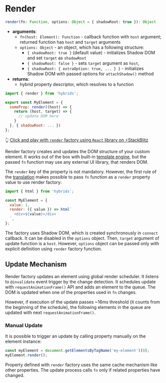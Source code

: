 # Render

```typescript
render(fn: Function, options: Object = { shadowRoot: true }): Object
```

* **arguments**:
  * `fn(host: Element): Function` - callback function with `host` argument; returned function has `host` and `target` arguments
  * `options: Object` - an object, which has a following structure:
    * `{ shadowRoot: true }` (default value) - initializes Shadow DOM and set `target` as `shadowRoot`
    * `{ shadowRoot: false }` - sets `target` argument as `host`,
    * `{ shadowRoot: { extraOption: true, ... } }` - initializes Shadow DOM with passed options for `attachShadow()` method
* **returns**:
  * hybrid property descriptor, which resolves to a function

```javascript
import { render } from 'hybrids';

export const MyElement = {
  someProp: render((host) => {
    return (host, target) => {
      // update DOM here
    }
  }, { shadowRoot: ... })
};
```
👆 [Click and play with `render` factory using  `React` library on ⚡StackBlitz](https://stackblitz.com/edit/hybrids-react-counter?file=react-counter.js)

Render factory creates and updates the DOM structure of your custom element. It works out of the box with built-in [template engine](../template-engine/introduction.md), but the passed `fn` function may use any external UI library, that renders DOM.

The `render` key of the property is not mandatory. However, the first rule of the [translation](../core-concepts/translation.md) makes possible to pass `fn` function as a `render` property value to use render factory:

```javascript
import { html } from 'hybrids';

const MyElement = {
  value: 1,
  render: ({ value }) => html`
    <div>${value}</div>
  `,
};
```

The factory uses Shadow DOM, which is created synchronously in `connect` callback. It can be disabled in the `options` object. Then, `target` argument of update function is a `host`. However, `options` object can be passed only with explicit definition using `render` factory function.

## Update Mechanism

Render factory updates an element using global render scheduler. It listens to `@invalidate` event trigger by the change detection. It schedules update with `requestAnimationFrame()` API and adds an element to the queue. The DOM is updated when one of the properties used in `fn` changes.

However, if execution of the update passes ~16ms threshold (it counts from the beginning of the schedule), the following elements in the queue are updated with next `requestAnimationFrame()`.

### Manual Update

It is possible to trigger an update by calling property manually on the element instance:

```javascript
const myElement = document.getElementsByTagName('my-element')[0];
myElement.render();
```

Property defined with `render` factory uses the same cache mechanism like other properties. The update process calls `fn` only if related properties have changed.